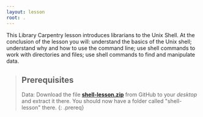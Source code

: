 ```yaml
---
layout: lesson
root: .
---
```

This Library Carpentry lesson introduces librarians to the Unix Shell.
At the conclusion of the lesson you will: understand the basics of the Unix shell;
understand why and how to use the command line;
use shell commands to work with directories and files;
use shell commands to find and manipulate data.

> ## Prerequisites
>
> Data: Download the file **[shell-lesson.zip](https://raw.githubusercontent.com/data-lessons/library-shell/gh-pages/data/shell-lesson.zip)** from GitHub to your *desktop* and extract it there.
> You should now have a folder called "shell-lesson" there.
{: .prereq}

